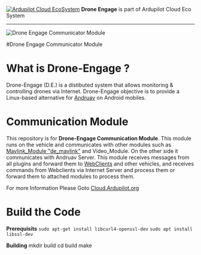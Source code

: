 [![Ardupilot Cloud EcoSystem](https://cloud.ardupilot.org/_static/ardupilot_logo.png "Ardupilot Cloud EcoSystem")](https://cloud.ardupilot.org "Ardupilot Cloud EcoSystem") **Drone Engage** is part of Ardupilot Cloud Eco System

------------

![Drone Engage Communicator Module](https://raw.githubusercontent.com/DroneEngage/droneengage_communication/master/resources/de_logo_title.png) 

#Drone Engage Communicator Module

# What is Drone-Engage ?

Drone-Engage (D.E.) is a distibuted system that allows monitoring & controlling drones via Internet. Drone-Engage objective is to provide a Linux-based alternative for [Andruav](http://https://play.google.com/store/apps/details?id=arudpilot.andruav&hl=en&gl=US "Andruav") on Android mobiles.

# Communication Module

This repository is for **Drone-Engage Communication Module**. This module runs on the vehicle and communicates with other modules such as [Mavlink_Module "de_mavlink"](https://github.com/HefnySco/de_mavlink "Mavlink_Module") and Video_Module. On the other side it communicates with Andruav Server. This module receives messages from all plugins and forward them to [WebClients](https://github.com/HefnySco/andruav_webclient "WebClients") and other vehicles, and receives commands from Webclients via Internet Server and process them or forward them to attached modules to process them.

For more Information Please Goto [Cloud.Ardupilot.org](https://cloud.ardupilot.org/ "Cloud.Ardupilot.org")




# Build the Code
**Prerequisits**
`sudo apt-get install libcurl4-openssl-dev`
`sudo apt install libssl-dev`

**Building**
mkdir build 
cd build
make


